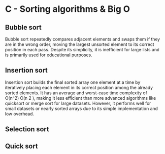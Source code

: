 # C - Sorting algorithms & Big O


## Bubble sort

Bubble sort repeatedly compares adjacent elements and swaps them if they are in the wrong order, moving the largest unsorted element to its correct position in each pass. Despite its simplicity, it is inefficient for large lists and is primarily used for educational purposes.

## Insertion sort
Insertion sort builds the final sorted array one element at a time by iteratively placing each element in its correct position among the already sorted elements. It has an average and worst-case time complexity of O(n^2)
O(n 
2
 ), making it less efficient than more advanced algorithms like quicksort or merge sort for large datasets. However, it performs well for small datasets or nearly sorted arrays due to its simple implementation and low overhead.

## Selection sort


## Quick sort


